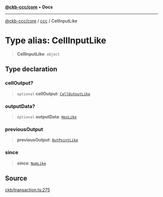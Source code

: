 [**@ckb-ccc/core**](README.md) • **Docs**

***

[@ckb-ccc/core](README.md) / [ccc](Namespace.ccc.md) / CellInputLike

# Type alias: CellInputLike

> **CellInputLike**: `object`

## Type declaration

### cellOutput?

> `optional` **cellOutput**: [`CellOutputLike`](ccc.Type.CellOutputLike.md)

### outputData?

> `optional` **outputData**: [`HexLike`](ccc.Type.HexLike.md)

### previousOutput

> **previousOutput**: [`OutPointLike`](ccc.Type.OutPointLike.md)

### since

> **since**: [`NumLike`](ccc.Type.NumLike.md)

## Source

[ckb/transaction.ts:275](https://github.com/SpectreMercury/ccc/blob/1b34760fdeb60ebebc0a7e641c12ef11dff1e7d0/packages/core/src/ckb/transaction.ts#L275)
